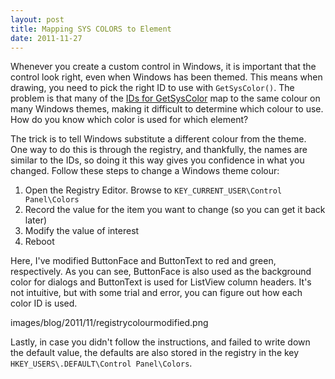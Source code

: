 ```yaml
---
layout: post
title: Mapping SYS COLORS to Element
date: 2011-11-27
---
```


Whenever you create a custom control in Windows, it is important that the control look right, even when Windows has been themed. This means when drawing, you need to pick the right ID to use with `GetSysColor()`. The problem is that many of the [IDs for  GetSysColor](http://msdn.microsoft.com/en-us/library/windows/desktop/ms724371(v=vs.85).aspx) map to the same colour on many Windows themes, making it difficult to determine which colour to use. How do you know which color is used for which element?

The trick is to tell Windows substitute a different colour from the theme. One way to do this is through the registry, and thankfully, the names are similar to the IDs, so doing it this way gives you confidence in what you changed. Follow these steps to change a Windows theme colour:

1. Open the Registry Editor. Browse to `KEY_CURRENT_USER\Control Panel\Colors`
2. Record the value for the item you want to change (so you can get it back later)
3. Modify the value of interest
4. Reboot

Here, I've modified ButtonFace and ButtonText to red and green, respectively. As you can see, ButtonFace is also used as the background color for dialogs and ButtonText is used for ListView column headers. It's not intuitive, but with some trial and error, you can figure out how each color ID is used.

images/blog/2011/11/registrycolourmodified.png

Lastly, in case you didn't follow the instructions, and failed to write down the default value, the defaults are also stored in the registry in the key `HKEY_USERS\.DEFAULT\Control Panel\Colors`.